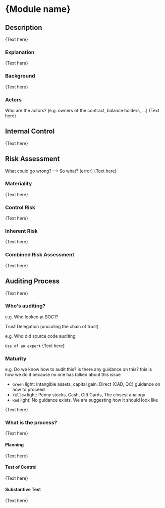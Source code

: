 # {Module name}

## Description
{Text here}

### Explanation
{Text here}


### Background
{Text here}

### Actors
Who are the actors? (e.g. owners of the contract, balance holders, ...)
{Text here}



## Internal Control
{Text here}




## Risk Assessment

What could go wrong?  --> So what? (error)
{Text here}

### Materiality
{Text here}

### Control Risk
{Text here}

### Inherent Risk
{Text here}

### Combined Risk Assessment
{Text here}


## Auditing Process
{Text here}

### Who's auditing?

e.g. Who looked at SOC1?

Trust Delegation (uncurling the chain of trust)

e.g. Who did source code auditing

`Use of an expert`
{Text here}


### Maturity

e.g. Do we know how to audit this?
is there any guidance on this? this is how we do it because no one has talked about this issue


- `Green` light: Intangible assets, capital gain. Direct (CAD, QC) guidance on how to proceed
- `Yellow` light: Penny stocks, Cash, Gift Cards, The closest analogy
- `Red` light: No guidance exists. We are suggesting how it should look like
  
{Text here}

### What is the process?
{Text here}

#### Planning
{Text here}

#### Test of Control
{Text here}

#### Substantive Test
{Text here}
